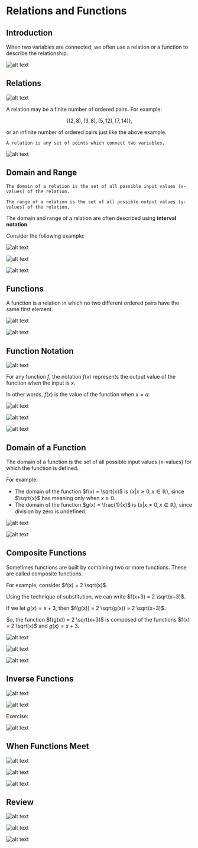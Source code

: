 # Relations and Functions

## Introduction

When two variables are connected, we often use a relation or a function to describe the relationship.

![alt text](image.png)

## Relations

![alt text](image-1.png)

A relation may be a finite number of ordered pairs.
For example: 

$$ \{ (2, 8), (3, 8), (5, 12), (7, 14) \}, $$

or an infinite number of ordered pairs just like the above example.

` A relation is any set of points which connect two variables. `

![alt text](image-2.png)

## Domain and Range

` The domain of a relation is the set of all possible input values (x-values) of the relation. `

` The range of a relation is the set of all possible output values (y-values) of the relation. `

The domain and range of a relation are often described using **interval notation**.

Consider the following example:

![alt text](image-3.png)

![alt text](image-4.png)

![alt text](image-5.png)

## Functions

A function is a relation in which no two different ordered pairs have the same first element.

![alt text](image-6.png)

![alt text](image-7.png)

## Function Notation

![alt text](image-8.png)

For any function $f$, the notation $f(x)$ represents the output value of the function when the input is $x$.

In other words, $f(x)$ is the value of the function when $x=a$.

![alt text](image-9.png)

![alt text](image-10.png)

![alt text](image-11.png)

## Domain of a Function

The domain of a function is the set of all possible input values (x-values) for which the function is defined.

For example:

* The domain of the function $f(x) = \sqrt{x}$ is $\{ x| x \geq 0, x \in \mathbb{R} \}$, since $\sqrt{x}$ has meaning only when $x \geq 0$.
* The domain of the function $g(x) = \frac{1}{x}$ is $\{ x| x \neq 0, x \in \mathbb{R} \}$, since division by zero is undefined.

![alt text](image-12.png)

![alt text](image-13.png)

## Composite Functions

Sometimes functions are built by combining two or more functions. These are called composite functions.

For example, consider $f(x) = 2 \sqrt(x)$.

Using the technique of substitution, we can write $f(x+3) = 2 \sqrt(x+3)$.

If we let $g(x) = x+3$, then $f(g(x)) = 2 \sqrt(g(x)) = 2 \sqrt(x+3)$.

So, the function $f(g(x)) = 2 \sqrt(x+3)$ is composed of the functions $f(x) = 2 \sqrt(x)$ and $g(x) = x+3$.

![alt text](image-14.png)

![alt text](image-15.png)

![alt text](image-16.png)

## Inverse Functions
![alt text](image-17.png)

![alt text](image-18.png)

Exercise:

![alt text](image-19.png)

## When Functions Meet

![alt text](image-20.png)

![alt text](image-21.png)

![alt text](image-22.png)

## Review

![alt text](image-23.png)

![alt text](image-24.png)

![alt text](image-25.png)